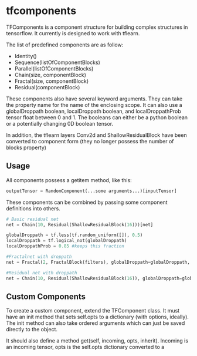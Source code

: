 # tfcomponents

TFComponents is a component structure for building complex structures in tensorflow.  It currently is designed to work with tflearn.

The list of predefined components are as follow:
- Identity()
- Sequence(listOfComponentBlocks)
- Parallel(listOfComponentBlocks)
- Chain(size, componentBlock)
- Fractal(size, componentBlock)
- Residual(componentBlock)

These components also have several keyword arguments.  They can take the property name for the name of the enclosing scope.  It can also use a globalDroppath boolean, localDroppath boolean, and localDroppathProb tensor float between 0 and 1.  The booleans can either be a python boolean or a potentially changing 0D boolean tensor.

In addition, the tflearn layers Conv2d and ShallowResidualBlock have been converted to component form (they no longer possess the number of blocks property)


## Usage

All components possess a getitem method, like this:
```python
outputTensor = RandomComponent(...some arguments...)[inputTensor]
```

These components can be combined by passing some component definitions into others.

```python
# Basic residual net
net = Chain(10, Residual(ShallowResidualBlock(16)))[net]

globalDroppath = tf.less(tf.random_uniform([]), 0.5)
localDroppath = tf.logical_not(globalDroppath)
localDroppathProb = 0.85 #keeps this fraction

#Fractalnet with droppath
net = Fractal(2, FractalBlock(filters), globalDroppath=globalDroppath, localDroppath=localDroppath, localDroppathProb=localDroppathProb)[net]

#Residual net with droppath
net = Chain(10, Residual(ShallowResidualBlock(16)), globalDroppath=globalDroppath, localDroppath=localDroppath, localDroppathProb=localDroppathProb)[net]
```


## Custom Components
To create a custom component, extend the TFComponent class.
It must have an init method that sets self.opts to a dictionary (with options, ideally).  The init method can also take ordered arguments which can just be saved directly to the object.

It should also define a method get(self, incoming, opts, inherit).
Incoming is an incoming tensor, opts is the self.opts dictionary converted to a 

